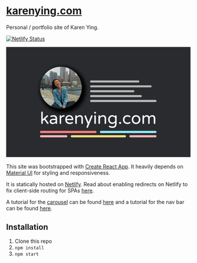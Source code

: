 # [karenying.com](https://karenying.com)

Personal / portfolio site of Karen Ying.

[![Netlify Status](https://api.netlify.com/api/v1/badges/d9b919d2-70aa-4446-827a-966c9ee47c5f/deploy-status)](https://app.netlify.com/sites/karen-ying/deploys)

<img src="./public/preview.png" width="500px">

This site was bootstrapped with [Create React App](https://github.com/facebook/create-react-app). It heavily depends on [Material UI](https://material-ui.com/) for styling and responsiveness.

It is statically hosted on [Netlify](http://netlify.com/). Read about enabling redirects on Netlify to fix client-side routing for SPAs [here](https://www.blog.karenying.com/posts/404-react-page-not-found).

A tutorial for the [carousel](https://karenying.com/projects) can be found [here](https://www.blog.karenying.com/posts/adding-transitions-to-a-react-carousel-with-material-ui) and a tutorial for the nav bar can be found [here](https://blog.karenying.com/posts/nav-bar-with-dots).

## Installation

1. Clone this repo
2. `npm install`
3. `npm start`
